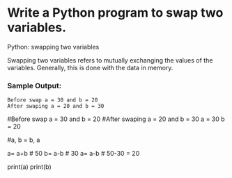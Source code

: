 # Write a Python program to swap two variables.

Python: swapping two variables

Swapping two variables refers to mutually exchanging the values of the variables. Generally, this is done with the data in memory.


### Sample Output:
```
Before swap a = 30 and b = 20                    
After swaping a = 20 and b = 30
```

#Before swap a = 30 and b = 20
#After swaping a = 20 and b = 30
a = 30
b = 20

#a, b = b, a


a= a+b  # 50
b= a-b  # 30
a= a-b  # 50-30 = 20

print(a)
print(b)
